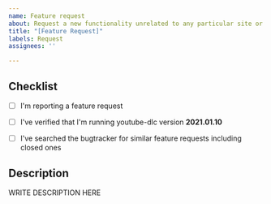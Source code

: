 ```yaml
---
name: Feature request
about: Request a new functionality unrelated to any particular site or extractor
title: "[Feature Request]"
labels: Request
assignees: ''

---
```


<!--

######################################################################
  WARNING!
  IGNORING THE FOLLOWING TEMPLATE WILL RESULT IN ISSUE CLOSED AS INCOMPLETE
######################################################################

-->


## Checklist

<!--
Carefully read and work through this check list in order to prevent the most common mistakes and misuse of youtube-dlc:
- First of, make sure you are using the latest version of youtube-dlc. Run `youtube-dlc --version` and ensure your version is 2021.01.10. If it's not, see https://github.com/pukkandan/yt-dlc on how to update. Issues with outdated version will be REJECTED.
- Search the bugtracker for similar feature requests: https://github.com/pukkandan/yt-dlc. DO NOT post duplicates.
- Finally, put x into all relevant boxes like this [x] (Dont forget to delete the empty space)
-->

- [ ] I'm reporting a feature request
- [ ] I've verified that I'm running youtube-dlc version **2021.01.10**
- [ ] I've searched the bugtracker for similar feature requests including closed ones


## Description

<!--
Provide an explanation of your issue in an arbitrary form. Please make sure the description is worded well enough to be understood, see https://github.com/ytdl-org/youtube-dl#is-the-description-of-the-issue-itself-sufficient. Provide any additional information, suggested solution and as much context and examples as possible.
-->

WRITE DESCRIPTION HERE
